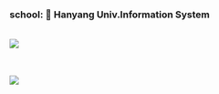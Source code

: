 ### school: 🦁 Hanyang Univ.Information System

<br>
<img align='center' src='http://mazassumnida.wtf/api/v2/generate_badge?boj=zaq615'>

<br><br>
<img align='center' src='https://github-readme-stats.vercel.app/api?username=HyunSeoChoi&show_icons=true&theme=dark'>
